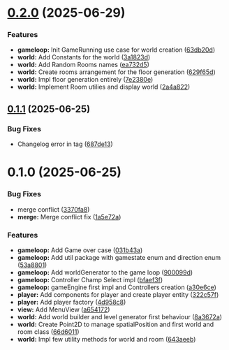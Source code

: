 # [0.2.0](https://github.com/ferriforty/PPS-24-Scalata/compare/v0.1.1...v0.2.0) (2025-06-29)


### Features

* **gameloop:** Init GameRunning use case for world creation ([63db20d](https://github.com/ferriforty/PPS-24-Scalata/commit/63db20d8de9a4c9505cbf4997f4632ef9206c630))
* **world:** Add Constants for the world ([3a1823d](https://github.com/ferriforty/PPS-24-Scalata/commit/3a1823df4ae2a46f042e16d89648d9b2527d0dbe))
* **world:** Add Random Rooms names ([ea732d5](https://github.com/ferriforty/PPS-24-Scalata/commit/ea732d50bbf88296b4ce74ccd1c26ef377b66b83))
* **world:** Create rooms arrangement for the floor generation ([629f65d](https://github.com/ferriforty/PPS-24-Scalata/commit/629f65de81aaf5b85f4ad4d73608271d25dc0339))
* **world:** Impl floor generation entirely ([7e2380e](https://github.com/ferriforty/PPS-24-Scalata/commit/7e2380ea927a8b0d4cba16e92f349bd11725966c))
* **world:** Implement Room utilies and display world ([2a4a822](https://github.com/ferriforty/PPS-24-Scalata/commit/2a4a82281f260cce23d9f90c2f501fdc322faf9d))

## [0.1.1](https://github.com/ferriforty/PPS-24-Scalata/compare/v0.1.0...v0.1.1) (2025-06-25)


### Bug Fixes

* Changelog error in tag ([687de13](https://github.com/ferriforty/PPS-24-Scalata/commit/687de1372d045c3f0b2a0c4dc65d69d68e6b4676))

# 0.1.0 (2025-06-25)


### Bug Fixes

* merge conflict ([3370fa8](https://github.com/ferriforty/PPS-24-Scalata/commit/3370fa843468227c23695e9adf60afe12e3d63e0))
* **merge:** Merge conflict fix ([1a5e72a](https://github.com/ferriforty/PPS-24-Scalata/commit/1a5e72ae42400eabd06f366d13f0375b8d327952))


### Features

* **gameloop:** Add Game over case ([031b43a](https://github.com/ferriforty/PPS-24-Scalata/commit/031b43a13020f3484d8f2992ecc10f07f15eb451))
* **gameloop:** Add util package with gamestate enum and direction enum ([53a8801](https://github.com/ferriforty/PPS-24-Scalata/commit/53a88012d4ea428b17d6700f942153138c3f7d49))
* **gameloop:** Add worldGenerator to the game loop ([900099d](https://github.com/ferriforty/PPS-24-Scalata/commit/900099d9aff02d2bfc175db2abfd4f6df48a97b4))
* **gameloop:** Controller Champ Select impl ([bfaef3f](https://github.com/ferriforty/PPS-24-Scalata/commit/bfaef3feca163134fcbfecfd3b7317f7e0cbdb02))
* **gameloop:** gameEngine first impl and Controllers creation ([a30e6ce](https://github.com/ferriforty/PPS-24-Scalata/commit/a30e6ceeec67143490b0cdbad433c3770fe4ee55))
* **player:** Add components for player and create player entity ([322c57f](https://github.com/ferriforty/PPS-24-Scalata/commit/322c57fccb63dcb77a0d65509795c533c65f0888))
* **player:** Add player factory ([4d958c8](https://github.com/ferriforty/PPS-24-Scalata/commit/4d958c873d8d8bee3e0402151a915a16467880f8))
* **view:** Add MenuView ([a654172](https://github.com/ferriforty/PPS-24-Scalata/commit/a65417238df19b1d0881ea9c7a53b97e3ce496ce))
* **world:** Add world builder and level generator first behaviour ([8a3672a](https://github.com/ferriforty/PPS-24-Scalata/commit/8a3672a5d407d3da5aa12bbe46f58ddebe2de9bd))
* **world:** Create Point2D to manage spatialPosition and first world and room class ([66d6011](https://github.com/ferriforty/PPS-24-Scalata/commit/66d6011ba1d399a2d4c5c6bfb49b4c568453199d))
* **world:** Impl few utility methods for world and room ([643aeeb](https://github.com/ferriforty/PPS-24-Scalata/commit/643aeebf852fc1bce9691f5bf31921020b40dcf8))
